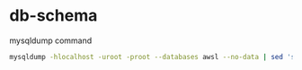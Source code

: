 # db-schema

mysqldump command

```bash
mysqldump -hlocalhost -uroot -proot --databases awsl --no-data | sed 's/ AUTO_INCREMENT=[0-9]*//g' > awsl.sql
```
